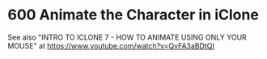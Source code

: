 
# 600 Animate the Character in iClone

See also "INTRO TO ICLONE 7 - HOW TO ANIMATE USING ONLY YOUR MOUSE" at https://www.youtube.com/watch?v=QvFA3aBDtQI
